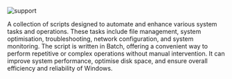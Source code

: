 ![support](https://github.com/user-attachments/assets/b1721a2f-23db-4f81-9df1-a03a2821edf6)    
                                                
A collection of scripts designed to automate and enhance various system tasks and operations. These tasks include file management, system optimisation, troubleshooting, network configuration, and system monitoring. The script is written in Batch, offering a convenient way to perform repetitive or complex operations without manual intervention. It can improve system performance, optimise disk space, and ensure overall efficiency and reliability of Windows.

